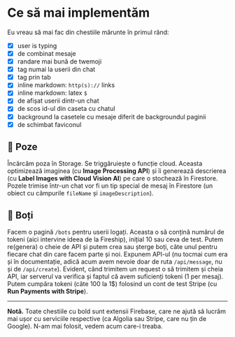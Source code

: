 # Ce să mai implementăm

Eu vreau să mai fac din chestiile mărunte în primul rând:

- [x] user is typing
- [x] de combinat mesaje
- [x] randare mai bună de twemoji
- [x] tag numai la userii din chat
- [x] tag prin tab
- [x] inline markdown: `http(s)://` links
- [x] inline markdown: latex `$`
- [x] de afișat userii dintr-un chat
- [x] de scos id-ul din caseta cu chatul
- [x] background la casetele cu mesaje diferit de backgroundul paginii
- [x] de schimbat faviconul

## 📸 Poze

Încărcăm poza în Storage. Se triggăruiește o funcție cloud. Aceasta optimizează imaginea (cu **Image Processing API**) și îi generează descrierea (cu **Label Images with Cloud Vision AI**) pe care o stochează în Firestore. Pozele trimise într-un chat vor fi un tip special de mesaj în Firestore (un obiect cu câmpurile `fileName` și `imageDescription`).

## 🤖 Boți

Facem o pagină `/bots` pentru userii logați. Aceasta o să conțină numărul de tokeni (aici intervine ideea de la Fireship), inițial 10 sau ceva de test. Putem re(genera) o cheie de API și putem crea sau șterge boți, câte unul pentru fiecare chat din care facem parte și noi. Expunem API-ul (nu tocmai cum era și în documentație, adică acum avem nevoie doar de ruta `/api/message`, nu și de `/api/create`). Evident, când trimitem un request o să trimitem și cheia API, iar serverul va verifica și faptul că avem suficienți tokeni (1 per mesaj). Putem cumpăra tokeni (câte 100 la 1$) folosind un cont de test Stripe (cu **Run Payments with Stripe**).

---

**Notă.** Toate chestiile cu bold sunt extensii Firebase, care ne ajută să lucrăm mai ușor cu serviciile respective (ca Algolia sau Stripe, care nu țin de Google). N-am mai folosit, vedem acum care-i treaba.
